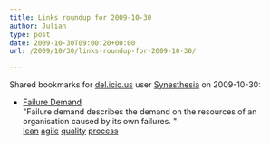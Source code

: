 ```yaml
---
title: Links roundup for 2009-10-30
author: Julian
type: post
date: 2009-10-30T09:00:20+00:00
url: /2009/10/30/links-roundup-for-2009-10-30/

---
```

Shared bookmarks for [del.icio.us][1] user [Synesthesia][2] on 2009-10-30:

  * [Failure Demand][3]  
    "Failure demand describes the demand on the resources of an organisation caused by its own failures. "  
    [lean][4] [agile][5] [quality][6] [process][7]

 [1]: http://del.icio.us/
 [2]: http://del.icio.us/synesthesia
 [3]: http://www.arrod.co.uk/archive/concept_failure_demand.php
 [4]: http://delicious.com/synesthesia/lean
 [5]: http://delicious.com/synesthesia/agile
 [6]: http://delicious.com/synesthesia/quality
 [7]: http://delicious.com/synesthesia/process